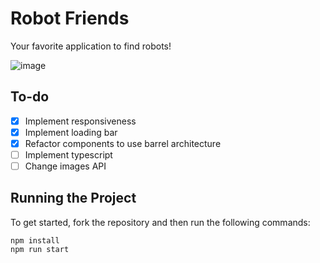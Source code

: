 # Robot Friends

Your favorite application to find robots!

![image](https://user-images.githubusercontent.com/12193814/84701467-6ddee480-af2b-11ea-8da7-e06fc229d0da.png)

## To-do

- [X] Implement responsiveness
- [X] Implement loading bar
- [X] Refactor components to use barrel architecture
- [ ] Implement typescript
- [ ] Change images API

## Running the Project

To get started, fork the repository and then run the following commands:

    npm install
    npm run start
